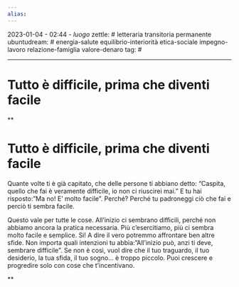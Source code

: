 ```yaml
---
alias: 
---
```

2023-01-04 - 02:44 - *luogo*
zettle: # letteraria transitoria permanente
ubuntudream: # energia-salute equilibrio-interiorità etica-sociale impegno-lavoro relazione-famiglia valore-denaro 
tag: #

---
# Tutto è difficile, prima che diventi facile

**

# Tutto è difficile, prima che diventi facile

Quante volte ti è già capitato, che delle persone ti abbiano detto: “Caspita, quello che fai è veramente difficile, io non ci riuscirei mai.” E tu hai risposto:”Ma no! E’ molto facile”. Perché? Perché tu padroneggi ciò che fai e perciò ti sembra facile.

Questo vale per tutte le cose. All’inizio ci sembrano difficili, perché non abbiamo ancora la pratica necessaria. Più c’esercitiamo, più ci sembra molto facile e semplice. Si! A dire il vero potremmo affrontare ben altre sfide. Non importa quali intenzioni tu abbia:”All’inizio può, anzi ti deve, sembrare difficile”. Se non è così, vuol dire che il tuo traguardo, il tuo desiderio, la tua sfida, il tuo sogno… è troppo piccolo. Puoi crescere e progredire solo con cose che t’incentivano.

**